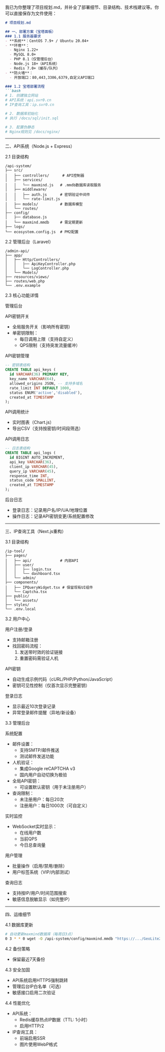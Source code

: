 我已为你整理了项目规划.md，并补全了部署细节、目录结构、技术栈建议等。你可以直接保存为文件使用：

```markdown
# 项目规划.md

## 一、部署方案（宝塔面板）
### 1.1 服务器要求
- **系统**：CentOS 7.9+ / Ubuntu 20.04+
- **环境**：
  - Nginx 1.22+
  - MySQL 8.0+
  - PHP 8.1（仅管理后台）
  - Node.js 18+（API系统）
  - Redis 7.0+（缓存/队列）
- **防火墙**：
  - 开放端口：80,443,3306,6379,自定义API端口

### 1.2 宝塔部署流程
```bash
# 1. 创建独立网站
# API系统：api.svr0.cn
# IP查询工具：ip.svr0.cn

# 2. 数据库初始化
# 执行 /docs/sql/init.sql

# 3. 配置伪静态
# Nginx规则见 /docs/nginx/
```

---

二、API系统（Node.js + Express）

2.1 目录结构

```
/api-system/
├── src/
│   ├── controllers/      # API控制器
│   ├── services/        
│   │   └── maxmind.js   # .mmdb数据库读取服务
│   ├── middleware/
│   │   ├── auth.js      # 密钥验证中间件
│   │   └── rate-limit.js
│   ├── models/          # 数据库模型
│   └── routes/
├── config/
│   ├── database.js
│   └── maxmind.mmdb     # 需定期更新
├── logs/
└── ecosystem.config.js  # PM2配置
```

2.2 管理后台（Laravel）

```
/admin-api/
├── app/
│   ├── Http/Controllers/
│   │   ├── ApiKeyController.php
│   │   └── LogController.php
│   └── Models/
├── resources/views/
├── routes/web.php
└── .env.example
```

2.3 核心功能详情

管理后台

API密钥开关
- 全局服务开关（影响所有密钥）
- 单密钥限制：
  - 每日调用上限（支持自定义）
  - QPS限制（支持突发流量缓冲）

API密钥管理

```sql
-- 密钥表结构
CREATE TABLE api_keys (
  id VARCHAR(36) PRIMARY KEY,
  key_name VARCHAR(64),
  allowed_origins JSON, -- 支持多域名
  rate_limit INT DEFAULT 1000,
  status ENUM('active','disabled'),
  created_at TIMESTAMP
);
```

API调用统计
- 实时图表（Chart.js）
- 导出CSV（支持按密钥/时间段筛选）

API调用日志

```sql
-- 日志表结构
CREATE TABLE api_logs (
  id BIGINT AUTO_INCREMENT,
  api_key VARCHAR(36),
  client_ip VARCHAR(45),
  query_ip VARCHAR(45),
  response_time INT,
  status_code SMALLINT,
  created_at TIMESTAMP
);
```

后台日志
- 登录日志：记录用户名/IP/UA/地理位置
- 操作日志：记录API密钥变更/系统配置修改

---

三、IP查询工具（Next.js重构）

3.1 目录结构

```
/ip-tool/
├── pages/
│   ├── api/             # 内部API
│   ├── user/
│   │   ├── login.tsx
│   │   └── dashboard.tsx
│   └── admin/
├── components/
│   ├── IPQueryWidget.tsx # 保留现有UI组件
│   └── Captcha.tsx
├── public/
│   └── assets/
├── styles/
└── .env.local
```

3.2 用户中心

用户注册/登录
- 支持邮箱注册
- 找回密码流程：
  1. 发送带时效的验证链接
  2. 重置密码需验证人机

API密钥
- 自动生成示例代码（cURL/PHP/Python/JavaScript）
- 密钥可见性控制（仅首次显示完整密钥）

登录日志
- 显示最近10次登录记录
- 异常登录邮件提醒（异地/新设备）

3.3 管理后台

系统配置
- 邮件设置：
  - 支持SMTP/邮件推送
  - 测试邮件发送功能
- 人机验证：
  - 集成Google reCAPTCHA v3
  - 国内用户自动切换为极验
- 全局API密钥：
  - 可设置默认密钥（用于未注册用户）
- 查询限制：
  - 未注册用户：每日20次
  - 注册用户：每日1000次（可自定义）

实时监控
- WebSocket实时显示：
  - 在线用户数
  - 当前QPS
  - 今日总查询量

用户管理
- 批量操作（启用/禁用/删除）
- 用户标签系统（VIP/内部测试）

查询日志
- 支持按IP/用户/时间范围搜索
- 敏感信息脱敏显示（如完整IP）

---

四、运维细节

4.1 数据库更新

```bash
# 自动更新maxmind数据库（每周日3点）
0 3 * * 0 wget -O /api-system/config/maxmind.mmdb "https://.../GeoLite2-City.mmdb.gz" && gunzip -f maxmind.mmdb.gz
```

4.2 备份策略
- 保留最近7天备份

4.3 安全加固
- API系统启用HTTPS强制跳转
- 管理后台IP白名单（可选）
- 敏感接口启用二次验证

4.4 性能优化
- API系统：
  - Redis缓存热点IP数据（TTL: 1小时）
  - 启用HTTP/2
- IP查询工具：
  - 前端启用SSR
  - 图片使用WebP格式

```
